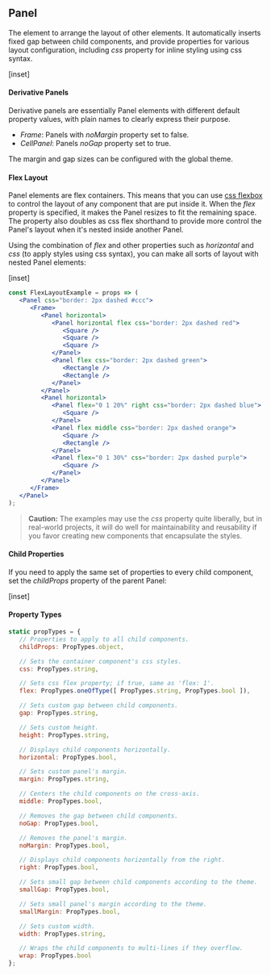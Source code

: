 ﻿## Panel

The element to arrange the layout of other elements.  It automatically inserts fixed gap between child components, and provide properties for various layout configuration, including _css_ property for inline styling using css syntax.

[inset]

#### Derivative Panels

Derivative panels are essentially Panel elements with different default property values, with plain names to clearly express their purpose.

- _Frame_: Panels with _noMargin_ property set to false. 
- _CellPanel_:  Panels _noGap_ property set to true.

The margin and gap sizes can be configured with the global theme.

#### Flex Layout

Panel elements are flex containers.  This means that you can use [css flexbox](https://css-tricks.com/snippets/css/a-guide-to-flexbox/) to control the layout of any component that are put inside it.  When the _flex_ property is specified, it makes the Panel resizes to fit the remaining space.  The property also doubles as css flex shorthand to provide more control the Panel's layout when it's nested inside another Panel.

Using the combination of _flex_ and other properties such as _horizontal_ and _css_ (to apply styles using css syntax), you can make all sorts of layout with nested Panel elements:

[inset]
<br>
```jsx
const FlexLayoutExample = props => (
   <Panel css="border: 2px dashed #ccc">
      <Frame>
         <Panel horizontal>
            <Panel horizontal flex css="border: 2px dashed red">
               <Square />
               <Square />
               <Square />
            </Panel>
            <Panel flex css="border: 2px dashed green">
               <Rectangle />
               <Rectangle />
            </Panel>
         </Panel>
         <Panel horizontal>
            <Panel flex="0 1 20%" right css="border: 2px dashed blue">
               <Square />
            </Panel>
            <Panel flex middle css="border: 2px dashed orange">
               <Square />
               <Rectangle />
            </Panel>
            <Panel flex="0 1 30%" css="border: 2px dashed purple">
               <Square />
            </Panel>
         </Panel>
      </Frame>
   </Panel>
);
```
> __Caution:__ The examples may use the _css_ property quite liberally, but in real-world projects, it will do well for maintainability and reusability if you favor creating new components that encapsulate the styles.

#### Child Properties

If you need to apply the same set of properties to every child component, set the _childProps_ property of the parent Panel:

[inset]


#### Property Types

```jsx
static propTypes = {
   // Properties to apply to all child components.
   childProps: PropTypes.object,

   // Sets the container component's css styles.
   css: PropTypes.string,

   // Sets css flex property; if true, same as 'flex: 1'.
   flex: PropTypes.oneOfType([ PropTypes.string, PropTypes.bool ]),

   // Sets custom gap between child components.
   gap: PropTypes.string,

   // Sets custom height.
   height: PropTypes.string,

   // Displays child components horizontally.
   horizontal: PropTypes.bool,

   // Sets custom panel's margin.
   margin: PropTypes.string,

   // Centers the child components on the cross-axis.
   middle: PropTypes.bool,

   // Removes the gap between child components.
   noGap: PropTypes.bool,

   // Removes the panel's margin.
   noMargin: PropTypes.bool,

   // Displays child components horizontally from the right.
   right: PropTypes.bool,

   // Sets small gap between child components according to the theme.
   smallGap: PropTypes.bool,

   // Sets small panel's margin according to the theme.
   smallMargin: PropTypes.bool,

   // Sets custom width.
   width: PropTypes.string,

   // Wraps the child components to multi-lines if they overflow.
   wrap: PropTypes.bool
};
```